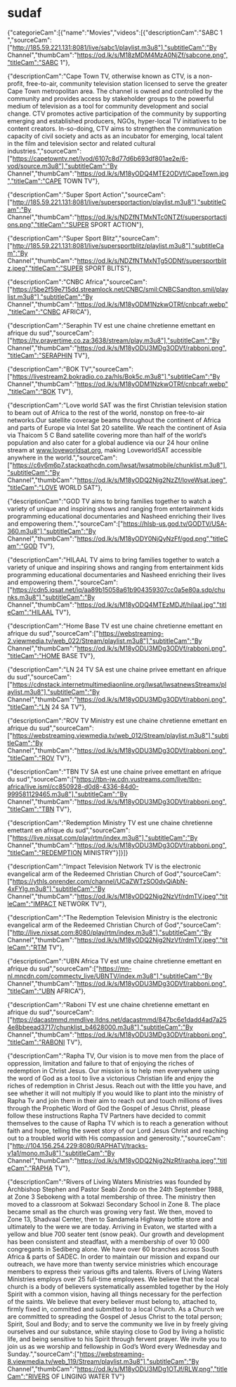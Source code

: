 # sudaf
{"categorieCam":[{"name":"Movies","videos":[{"descriptionCam":"SABC 1 ","sourceCam":["http://185.59.221.131:8081/live/sabc1/playlist.m3u8"],"subtitleCam":"By Channel","thumbCam":"https://od.lk/s/M18zMDM4MzA0NjZf/sabcone.png","titleCam":"SABC 1"},

{"descriptionCam":"Cape Town TV, otherwise known as CTV, is a non-profit, free-to-air, community television station licensed to serve the greater Cape Town metropolitan area. The channel is owned and controlled by the community and provides access by stakeholder groups to the powerful medium of television as a tool for community development and social change. CTV promotes active participation of the community by supporting emerging and established producers, NGOs, hyper-local TV initiatives to be content creators. In-so-doing, CTV aims to strengthen the communication capacity of civil society and acts as an incubator for emerging, local talent in the film and television sector and related cultural industries.","sourceCam":["https://capetowntv.net/lvod/6107c8d77d6b693df801ae2e/6-vod/source.m3u8"],"subtitleCam":"By Channel","thumbCam":"https://od.lk/s/M18yODQ4MTE2ODVf/CapeTown.jpg","titleCam":"CAPE TOWN TV"},

{"descriptionCam":"Super Sport Action","sourceCam":["http://185.59.221.131:8081/live/supersportaction/playlist.m3u8"],"subtitleCam":"By Channel","thumbCam":"https://od.lk/s/NDZfNTMxNTc0NTZf/supersportactions.png","titleCam":"SUPER SPORT ACTION"},

{"descriptionCam":"Super Sport Blitz","sourceCam":["http://185.59.221.131:8081/live/supersportblitz/playlist.m3u8"],"subtitleCam":"By Channel","thumbCam":"https://od.lk/s/NDZfNTMxNTg5ODNf/supersportblitz.jpeg","titleCam":"SUPER SPORT BLITS"},

{"descriptionCam":"CNBC Africa","sourceCam":["https://5be2f59e715dd.streamlock.net/CNBC/smil:CNBCSandton.smil/playlist.m3u8"],"subtitleCam":"By Channel","thumbCam":"https://od.lk/s/M18yODM1NzkwOTRf/cnbcafr.webp","titleCam":"CNBC AFRICA"},

{"descriptionCam":"Seraphin TV est une chaine chretienne emettant en afrique du sud","sourceCam":["https://tv.prayertime.co.za:3638/stream/play.m3u8"],"subtitleCam":"By Channel","thumbCam":"https://od.lk/s/M18yODU3MDg3ODVf/rabboni.png","titleCam":"SERAPHIN TV"},

{"descriptionCam":"BOK TV","sourceCam":["https://livestream2.bokradio.co.za/hls/Bok5c.m3u8"],"subtitleCam":"By Channel","thumbCam":"https://od.lk/s/M18yODM1NzkwOTRf/cnbcafr.webp","titleCam":"BOK TV"},

{"descriptionCam":"Love world SAT was the first Christian television station to beam out of Africa to the rest of the world, nonstop on free-to-air networks.Our satellite coverage beams throughout the continent of Africa and parts of Europe via Intel Sat 20 satellite. We reach the continent of Asia via Thaicom 5 C Band satellite covering more than half of the world’s population and also cater for a global audience via our 24 hour online stream at www.loveworldsat.org, making LoveworldSAT accessible anywhere in the world.","sourceCam":["https://c6v6m6p7.stackpathcdn.com/lwsat/lwsatmobile/chunklist.m3u8"],"subtitleCam":"By Channel","thumbCam":"https://od.lk/s/M18yODQ2Njg2NzZf/loveWsat.jpeg","titleCam":"LOVE WORLD SAT"},

{"descriptionCam":"GOD TV aims to bring families together to watch a variety of unique and inspiring shows and ranging from entertainment kids programming educational documentaries and Nasheed enriching their lives and empowering them.","sourceCam":["https://hlsb-us.god.tv/GODTV/USA-360.m3u8"],"subtitleCam":"By Channel","thumbCam":"https://od.lk/s/M18yODY0NjQyNzFf/god.png","titleCam":"GOD TV"},

{"descriptionCam":"HILAAL TV aims to bring families together to watch a variety of unique and inspiring shows and ranging from entertainment kids programming educational documentaries and Nasheed enriching their lives and empowering them.","sourceCam":["https://cdn5.iqsat.net/iq/aa89b15058a61b904359307cc0a5e80a.sdp/chunks.m3u8"],"subtitleCam":"By Channel","thumbCam":"https://od.lk/s/M18yODQ4MTEzMDJf/hilaal.jpg","titleCam":"HILAAL TV"},

{"descriptionCam":"Home Base TV est une chaine chretienne emettant en afrique du sud","sourceCam":["https://webstreaming-2.viewmedia.tv/web_022/Stream/playlist.m3u8"],"subtitleCam":"By Channel","thumbCam":"https://od.lk/s/M18yODU3MDg3ODVf/rabboni.png","titleCam":"HOME BASE TV"},

{"descriptionCam":"LN 24 TV SA est une chaine privee emettant en afrique du sud","sourceCam":["https://cdnstack.internetmultimediaonline.org/lwsat/lwsatnewsStreamx/playlist.m3u8"],"subtitleCam":"By Channel","thumbCam":"https://od.lk/s/M18yODU3MDg3ODVf/rabboni.png","titleCam":"LN 24 SA TV"},

{"descriptionCam":"ROV TV Ministry est une chaine chretienne emettant en afrique du sud","sourceCam":["https://webstreaming.viewmedia.tv/web_012/Stream/playlist.m3u8"],"subtitleCam":"By Channel","thumbCam":"https://od.lk/s/M18yODU3MDg3ODVf/rabboni.png","titleCam":"ROV TV"},

{"descriptionCam":"TBN TV SA est une chaine privee emettant en afrique du sud","sourceCam":["https://tbn-jw.cdn.vustreams.com/live/tbn-africa/live.isml/cc850928-d0d8-4336-84d0-999581129465.m3u8"],"subtitleCam":"By Channel","thumbCam":"https://od.lk/s/M18yODU3MDg3ODVf/rabboni.png","titleCam":"TBN TV"},

{"descriptionCam":"Redemption Ministry TV est une chaine chretienne emettant en afrique du sud","sourceCam":["https://live.nixsat.com/play/rtm/index.m3u8"],"subtitleCam":"By Channel","thumbCam":"https://od.lk/s/M18yODU3MDg3ODVf/rabboni.png","titleCam":"REDEMPTION MINISTRY"}]}]}







{"descriptionCam":"Impact Television Network TV is the electronic evangelical arm of the Redeemed Christian Church of God","sourceCam":["https://ythls.onrender.com/channel/UCaZWTzSO0dvQiAbN-4xFYIg.m3u8"],"subtitleCam":"By Channel","thumbCam":"https://od.lk/s/M18yODQ2Njg2NzVf/rdmTV.jpeg","titleCam":"IMPACT NETWORK TV"},

{"descriptionCam":"The Redemption Television Ministry is the electronic evangelical arm of the Redeemed Christian Church of God","sourceCam":["http://live.nixsat.com:8080/play/rtm/index.m3u8"],"subtitleCam":"By Channel","thumbCam":"https://od.lk/s/M18yODQ2Njg2NzVf/rdmTV.jpeg","titleCam":"RTM TV"},

{"descriptionCam":"UBN Africa TV est une chaine chretienne emettant en afrique du sud","sourceCam":["https://mn-nl.mncdn.com/commectv_live/UBNTV/index.m3u8"],"subtitleCam":"By Channel","thumbCam":"https://od.lk/s/M18yODU3MDg3ODVf/rabboni.png","titleCam":"UBN AFRICA"},

{"descriptionCam":"Raboni TV est une chaine chretienne emettant en afrique du sud","sourceCam":["https://dacastmmd.mmdlive.lldns.net/dacastmmd/847bc6e1dadd4ad7a254e8bbeead3717/chunklist_b4628000.m3u8"],"subtitleCam":"By Channel","thumbCam":"https://od.lk/s/M18yODU3MDg3ODVf/rabboni.png","titleCam":"RABONI TV"},

{"descriptionCam":"Rapha TV, Our vision is to move men from the place of oppression, limitation and failure to that of enjoying the riches of redemption in Christ Jesus. Our mission is to help men everywhere using the word of God as a tool to live a victorious Christian life and enjoy the riches of redemption in Christ Jesus. Reach out with the little you have, and see whether it will not multiply If you would like to plant into the ministry of Rapha Tv and join them in their aim to reach out and touch millions of lives through the Prophetic Word of God the Gospel of Jesus Christ, please follow these instructions Rapha TV Partners have decided to commit themselves to the cause of Rapha TV which is to reach a generation without faith and hope, telling the sweet story of our Lord Jesus Christ and reaching out to a troubled world with His compassion and generosity.","sourceCam":["http://104.156.254.229:8080/RAPHATV/tracks-v1a1/mono.m3u8"],"subtitleCam":"By Channel","thumbCam":"https://od.lk/s/M18yODQ2Njg2NzRf/rapha.jpeg","titleCam":"RAPHA TV"},

{"descriptionCam":"Rivers of Living Waters Ministries was founded by Archbishop Stephen and Pastor Seabi Zondo on the 24th September 1988, at Zone 3 Sebokeng with a total membership of three. The ministry then moved to a classroom at Sokwazi Secondary School in Zone 8. The place became small as the church was growing very fast. We then, moved to Zone 13, Shadvaal Center, then to Sandamela Highway bottle store and ultimately to the were we are today. Arriving in Evaton, we started with a yellow and blue 700 seater tent (snow peak). Our growth and development has been consistent and steadfast, with a membership of over 10 000 congregants in Sedibeng alone. We have over 60 branches across South Africa & parts of SADEC. In order to maintain our mission and expand our outreach, we have more than twenty service ministries which encourage members to express their various gifts and talents. Rivers of Living Waters Ministries employs over 25 full-time employees. We believe that the local church is a body of believers systematically assembled together by the Holy Spirit with a common vision, having all things necessary for the perfection of the saints. We believe that every believer must belong to, attached to, firmly fixed in, committed and submitted to a local Church. As a Church we are committed to spreading the Gospel of Jesus Christ to the total person; Spirit, Soul and Body; and to serve the community we live in by freely giving ourselves and our substance, while staying close to God by living a holistic life, and being sensitive to his Spirit through fervent prayer. We invite you to join us as we worship and fellowship in God’s Word every Wednesday and Sunday.","sourceCam":["https://webstreaming-8.viewmedia.tv/web_119/Stream/playlist.m3u8"],"subtitleCam":"By Channel","thumbCam":"https://od.lk/s/M18yODU3MDg1OTJf/RLW.png","titleCam":"RIVERS OF LINGING WATER TV"}
